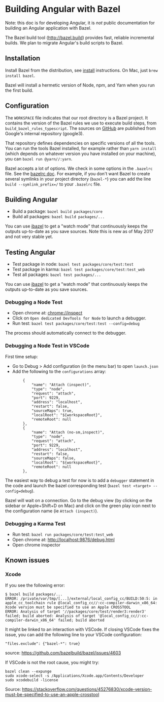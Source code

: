 # Building Angular with Bazel

Note: this doc is for developing Angular, it is _not_ public
documentation for building an Angular application with Bazel.

The Bazel build tool (http://bazel.build) provides fast, reliable
incremental builds. We plan to migrate Angular's build scripts to
Bazel.

## Installation

Install Bazel from the distribution, see [install] instructions.
On Mac, just `brew install bazel`.

Bazel will install a hermetic version of Node, npm, and Yarn when
you run the first build.

[install]: https://bazel.build/versions/master/docs/install.html

## Configuration

The `WORKSPACE` file indicates that our root directory is a
Bazel project. It contains the version of the Bazel rules we
use to execute build steps, from `build_bazel_rules_typescript`.
The sources on [GitHub] are published from Google's internal
repository (google3).

That repository defines dependencies on specific versions of
all the tools. You can run the tools Bazel installed, for
example rather than `yarn install` (which depends on whatever
version you have installed on your machine), you can
`bazel run @yarn//:yarn`.

Bazel accepts a lot of options. We check in some options in the
`.bazelrc` file. See the [bazelrc doc]. For example, if you don't
want Bazel to create several symlinks in your project directory
(`bazel-*`) you can add the line `build --symlink_prefix=/` to your
`.bazelrc` file.

[GitHub]: https://github.com/bazelbuild/rules_typescript
[bazelrc doc]: https://bazel.build/versions/master/docs/bazel-user-manual.html#bazelrc

## Building Angular

- Build a package: `bazel build packages/core`
- Build all packages: `bazel build packages/...`

You can use [ibazel] to get a "watch mode" that continuously
keeps the outputs up-to-date as you save sources. Note this is
new as of May 2017 and not very stable yet.

[ibazel]: https://github.com/bazelbuild/bazel-watcher

## Testing Angular

- Test package in node: `bazel test packages/core/test:test`
- Test package in karma: `bazel test packages/core/test:test_web`
- Test all packages: `bazel test packages/...`

You can use [ibazel] to get a "watch mode" that continuously
keeps the outputs up-to-date as you save sources.

### Debugging a Node Test

- Open chrome at: [chrome://inspect](chrome://inspect)
- Click on  `Open dedicated DevTools for Node` to launch a debugger.
- Run test: `bazel test packages/core/test:test --config=debug`

The process should automatically connect to the debugger.

### Debugging a Node Test in VSCode

First time setup:
- Go to Debug > Add configuration (in the menu bar) to open `launch.json`
- Add the following to the `configurations` array:

```
        {
            "name": "Attach (inspect)",
            "type": "node",
            "request": "attach",
            "port": 9229,
            "address": "localhost",
            "restart": false,
            "sourceMaps": true,
            "localRoot": "${workspaceRoot}",
            "remoteRoot": null
        },
        {
            "name": "Attach (no-sm,inspect)",
            "type": "node",
            "request": "attach",
            "port": 9229,
            "address": "localhost",
            "restart": false,
            "sourceMaps": false,
            "localRoot": "${workspaceRoot}",
            "remoteRoot": null
        },
```

The easiest way to debug a test for now is to add a `debugger` statement in the code
and launch the bazel corresponding test (`bazel test <target> --config=debug`).

Bazel will wait on a connection. Go to the debug view (by clicking on the sidebar or
Apple+Shift+D on Mac) and click on the green play icon next to the configuration name
(ie `Attach (inspect)`).

### Debugging a Karma Test

- Run test: `bazel run packages/core/test:test_web`
- Open chrome at: [http://localhost:9876/debug.html](http://localhost:9876/debug.html)
- Open chrome inspector

## Known issues

### Xcode

If you see the following error:

```
$ bazel build packages/...
ERROR: /private/var/tmp/[...]/external/local_config_cc/BUILD:50:5: in apple_cc_toolchain rule @local_config_cc//:cc-compiler-darwin_x86_64: Xcode version must be specified to use an Apple CROSSTOOL
ERROR: Analysis of target '//packages/core/test/render3:render3' failed; build aborted: Analysis of target '@local_config_cc//:cc-compiler-darwin_x86_64' failed; build aborted
```

It might be linked to an interaction with VSCode.
If closing VSCode fixes the issue, you can add the following line to your VSCode configuration:

```
"files.exclude": {"bazel-*": true}
```

source: https://github.com/bazelbuild/bazel/issues/4603

If VSCode is not the root cause, you might try:

```
bazel clean --expunge
sudo xcode-select -s /Applications/Xcode.app/Contents/Developer
sudo xcodebuild -license
```

Source: https://stackoverflow.com/questions/45276830/xcode-version-must-be-specified-to-use-an-apple-crosstool
